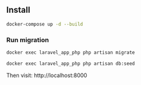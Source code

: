 


## Install


```bash
docker-compose up -d --build
```


### Run migration

```bash
docker exec laravel_app_php php artisan migrate
```


```bash
docker exec laravel_app_php php artisan db:seed
```


Then visit: http://localhost:8000